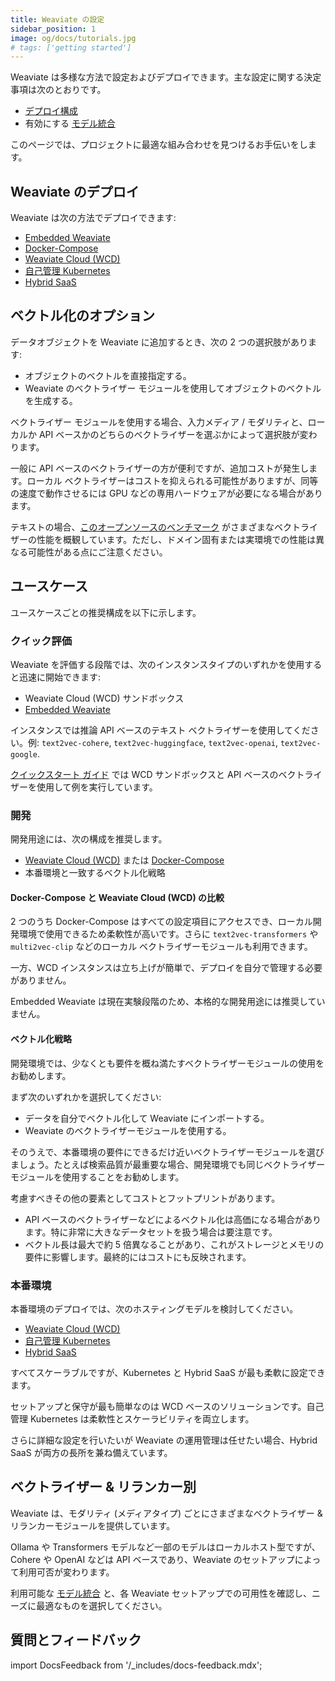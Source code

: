 ```yaml
---
title: Weaviate の設定
sidebar_position: 1
image: og/docs/tutorials.jpg
# tags: ['getting started']
---
```


Weaviate は多様な方法で設定およびデプロイできます。主な設定に関する決定事項は次のとおりです。

- [デプロイ構成](/deploy/index.mdx)
- 有効にする [モデル統合](../model-providers/index.md)

このページでは、プロジェクトに最適な組み合わせを見つけるお手伝いをします。

## Weaviate のデプロイ

Weaviate は次の方法でデプロイできます:
- [Embedded Weaviate](/deploy/installation-guides/embedded.md)
- [Docker-Compose](/deploy/installation-guides/docker-installation.md)
- [Weaviate Cloud (WCD)](/deploy/installation-guides/weaviate-cloud.md)
- [自己管理 Kubernetes](/deploy/installation-guides/k8s-installation.md)
- [Hybrid SaaS](https://weaviate.io/pricing)

## ベクトル化のオプション

データオブジェクトを Weaviate に追加するとき、次の 2 つの選択肢があります:
- オブジェクトのベクトルを直接指定する。
- Weaviate のベクトライザー モジュールを使用してオブジェクトのベクトルを生成する。

ベクトライザー モジュールを使用する場合、入力メディア / モダリティと、ローカルか API ベースかのどちらのベクトライザーを選ぶかによって選択肢が変わります。

一般に API ベースのベクトライザーの方が便利ですが、追加コストが発生します。ローカル ベクトライザーはコストを抑えられる可能性がありますが、同等の速度で動作させるには GPU などの専用ハードウェアが必要になる場合があります。

テキストの場合、[このオープンソースのベンチマーク](https://huggingface.co/blog/mteb) がさまざまなベクトライザーの性能を概観しています。ただし、ドメイン固有または実環境での性能は異なる可能性がある点にご注意ください。

## ユースケース

ユースケースごとの推奨構成を以下に示します。

### クイック評価

Weaviate を評価する段階では、次のインスタンスタイプのいずれかを使用すると迅速に開始できます:

- Weaviate Cloud (WCD) サンドボックス
- [Embedded Weaviate](/deploy/installation-guides/embedded)

インスタンスでは推論 API ベースのテキスト ベクトライザーを使用してください。例: `text2vec-cohere`, `text2vec-huggingface`, `text2vec-openai`, `text2vec-google`.

[クイックスタート ガイド](/weaviate/quickstart) では WCD サンドボックスと API ベースのベクトライザーを使用して例を実行しています。

### 開発

開発用途には、次の構成を推奨します。

- [Weaviate Cloud (WCD)](https://console.weaviate.cloud/) または [Docker-Compose](/deploy/installation-guides/docker-installation.md)
- 本番環境と一致するベクトル化戦略

#### Docker-Compose と Weaviate Cloud (WCD) の比較

2 つのうち Docker-Compose はすべての設定項目にアクセスでき、ローカル開発環境で使用できるため柔軟性が高いです。さらに `text2vec-transformers` や `multi2vec-clip` などのローカル ベクトライザーモジュールも利用できます。

一方、WCD インスタンスは立ち上げが簡単で、デプロイを自分で管理する必要がありません。

Embedded Weaviate は現在実験段階のため、本格的な開発用途には推奨していません。

#### ベクトル化戦略

開発環境では、少なくとも要件を概ね満たすベクトライザーモジュールの使用をお勧めします。

まず次のいずれかを選択してください:
- データを自分でベクトル化して Weaviate にインポートする。
- Weaviate のベクトライザーモジュールを使用する。

そのうえで、本番環境の要件にできるだけ近いベクトライザーモジュールを選びましょう。たとえば検索品質が最重要な場合、開発環境でも同じベクトライザーモジュールを使用することをお勧めします。

考慮すべきその他の要素としてコストとフットプリントがあります。
- API ベースのベクトライザーなどによるベクトル化は高価になる場合があります。特に非常に大きなデータセットを扱う場合は要注意です。
- ベクトル長は最大で約 5 倍異なることがあり、これがストレージとメモリの要件に影響します。最終的にはコストにも反映されます。

### 本番環境

本番環境のデプロイでは、次のホスティングモデルを検討してください。

- [Weaviate Cloud (WCD)](/cloud)
- [自己管理 Kubernetes](/deploy/installation-guides/k8s-installation.md)
- [Hybrid SaaS](/cloud)

すべてスケーラブルですが、Kubernetes と Hybrid SaaS が最も柔軟に設定できます。

セットアップと保守が最も簡単なのは WCD ベースのソリューションです。自己管理 Kubernetes は柔軟性とスケーラビリティを両立します。

さらに詳細な設定を行いたいが Weaviate の運用管理は任せたい場合、Hybrid SaaS が両方の長所を兼ね備えています。

## ベクトライザー & リランカー別

Weaviate は、モダリティ (メディアタイプ) ごとにさまざまなベクトライザー & リランカーモジュールを提供しています。

Ollama や Transformers モデルなど一部のモデルはローカルホスト型ですが、Cohere や OpenAI などは API ベースであり、Weaviate のセットアップによって利用可否が変わります。

利用可能な [モデル統合](../model-providers/index.md) と、各 Weaviate セットアップでの可用性を確認し、ニーズに最適なものを選択してください。

## 質問とフィードバック

import DocsFeedback from '/_includes/docs-feedback.mdx';

<DocsFeedback/>